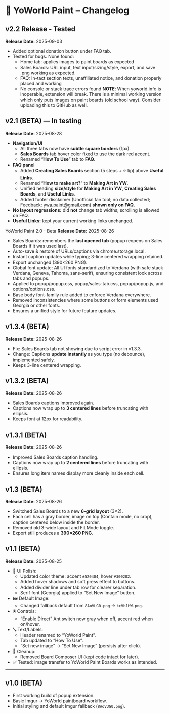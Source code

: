 # 📜 YoWorld Paint – Changelog

## v2.2 Release - Tested
**Release Date:** 2025-09-03
- Added optional donation button under FAQ tab.
- Tested for bugs. None found:
	- Home tab: applies images to paint boards as expected
	- Sales Boards: URL input, text input/sizing/style, export, and save .png working as expected.
	- FAQ: In-tact section texts, unaffiliated notice, and donation properly placed and working
	- No console or stack trace errors found 
**NOTE**: When yoworld.info is inoperable, extension will break. There is a minimal working version which only puts images on paint boards (old school way). Consider uploading this to GitHub as well.

## v2.1 (BETA) — In testing
**Release Date:** 2025-08-28
- **Navigation/UI**
  - All three tabs now have **subtle square borders** (1px).  
  - **Sales Boards** tab hover color fixed to use the dark red accent.
  - Renamed “**How To Use**” tab to **FAQ**.
- **FAQ panel**
  - Added **Creating Sales Boards** section (5 steps + ⭐ tip) above **Useful Links**.
  - Renamed “**How to make art?**” to **Making Art in YW**.
  - Unified heading **size/style** for **Making Art in YW**, **Creating Sales Boards**, and **Useful Links**.
  - Added footer disclaimer (Unofficial fan tool; no data collected; Feedback: ywa.paint@gmail.com) **shown only on FAQ**.
- **No layout regressions:** did **not** change tab widths; scrolling is allowed on FAQ.
- **Useful Links:** kept your current working links unchanged.


YoWorld Paint 2.0 - Beta
**Release Date:** 2025-08-26
- Sales Boards: remembers the **last opened tab** (popup reopens on Sales Boards if it was used last).
- Auto-save & restore of URLs/captions via chrome.storage.local.
- Instant caption updates while typing; 3-line centered wrapping retained.
- Export unchanged (390×260 PNG).
- Global font update: All UI fonts standardized to Verdana (with safe stack Verdana, Geneva, Tahoma, sans-serif), ensuring consistent look across tabs and popups.
- Applied to popup/popup.css, popup/sales-tab.css, popup/popup.js, and options/options.css.
- Base body font-family rule added to enforce Verdana everywhere.
- Removed inconsistencies where some buttons or form elements used Georgia or other fonts.
- Ensures a unified style for future feature updates.


## v1.3.4 (BETA)
**Release Date:** 2025-08-26
- Fix: Sales Boards tab not showing due to script error in v1.3.3.
- Change: Captions **update instantly** as you type (no debounce), implemented safely.
- Keeps 3-line centered wrapping.
## v1.3.2 (BETA)
**Release Date:** 2025-08-26
- Sales Boards captions improved again.
- Captions now wrap up to **3 centered lines** before truncating with ellipsis.
- Keeps font at 12px for readability.

## v1.3.1 (BETA)
**Release Date:** 2025-08-26
- Improved Sales Boards caption handling.
- Captions now wrap up to **2 centered lines** before truncating with ellipsis.
- Ensures long item names display more cleanly inside each cell.

## v1.3 (BETA)
**Release Date:** 2025-08-26
- Switched Sales Boards to a new **6-grid layout** (3×2).
- Each cell has a gray border, image on top (Contain mode, no crop), caption centered below inside the border.
- Removed old 3-wide layout and Fit Mode toggle.
- Export still produces a **390×260 PNG**.

## v1.1 (BETA)
**Release Date:** 2025-08-25  
- 🎨 UI Polish:
  - Updated color theme: accent `#520404`, hover `#300202`.
  - Added hover shadows and soft press effect to buttons.
  - Added divider line under tab row for clearer separation.
  - Serif font (Georgia) applied to “Set New Image” button.
- 🖼 Default Image:
  - Changed fallback default from `8AoVUG0.png` → `kcVh1HW.png`.
- 🖲 Controls:
  - “Enable Direct” Ant switch now gray when off, accent red when on/hover.
- 🔤 Text/Labels:
  - Header renamed to “YoWorld Paint”.
  - Tab updated to “How To Use”.
  - “Set new image” → “Set New Image” (persists after click).
- 🧹 Cleanup:
  - Removed Board Composer UI (kept code intact for later).
- ✅ Tested: image transfer to YoWorld Paint Boards works as intended.

---

## v1.0 (BETA)
- First working build of popup extension.
- Basic Imgur → YoWorld paintboard workflow.
- Initial styling and default Imgur fallback (`8AoVUG0.png`).